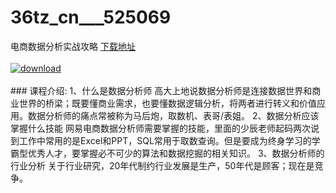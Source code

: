 # 36tz_cn___525069
电商数据分析实战攻略
[下载地址](http://www.36tz.cn/article/525069 "下载地址")
<br/></br>[![download](http://36tz.cn/muke_img/2019_06_3-8.jpg "下载地址")](http://www.36tz.cn/article/525069 "下载地址")
<br/></br>### 课程介绍:
1、什么是数据分析师
高大上地说数据分析师是连接数据世界和商业世界的桥梁；既要懂商业需求，也要懂数据逻辑分析，将两者进行转义和价值应用。数据分析师的痛点常被称为马后炮，取数机、表哥/表姐。
2、数据分析应该掌握什么技能
网易电商数据分析师需要掌握的技能，里面的少辰老师起码两次说到工作中常用的是Excel和PPT，SQL常用于取数查询。但是要成为终身学习的学霸型优秀人才，要掌握必不可少的算法和数据挖掘的相关知识。
3、数据分析师的行业分析
关于行业研究，20年代制约行业发展是生产，50年代是顾客；现在是竞争。


